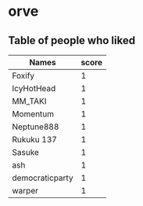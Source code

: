 # orve
## Table of people who liked
Names | score
--- | ---
Foxify | 1
IcyHotHead | 1
MM_TAKI | 1
Momentum | 1
Neptune888 | 1
Rukuku 137 | 1
Sasuke | 1
ash | 1
democraticparty | 1
warper | 1
